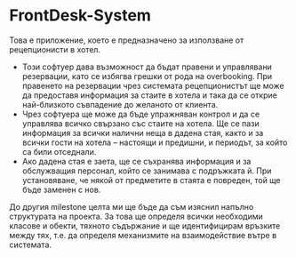 FrontDesk-System
===========================================
Това е приложение, което е предназначено за използване от рецепционисти в хотел. 
  * Този софтуер дава възможност да бъдат правени и управлявани резервации, като се избягва грешки от рода на overbooking. При правенето на резервации  чрез системата рецепционистът ще може да предoставя информация за стаите в хотела и така да се открие най-близкото съвпадение до желаното от клиента. 
  * Чрез софтуера ще може да бъде упражняван контрол и да се управлява всичко свързано със стаите на хотела. Ще се пази информация за всички налични неща в дадена стая, както и за всички гости на хотела – настоящи и предишни, и периодът, за който са били отседнали. 
  * Ако дадена стая  е заета, ще се съхранява информация и за обслужващия персонал, който се занимава с подръжката й. При установяване, че някой от предметите в стаята е повреден, той ще бъде заменен с нов.

До другия milestone целта ми ще бъде да съм изяснил напълно структурата на проекта. За това ще определя всички необходими класове и обекти, тяхното съдържание и ще идентифицирам връзките между тях, т.е. да определя механизмите на взаимодействие вътре в системата.
